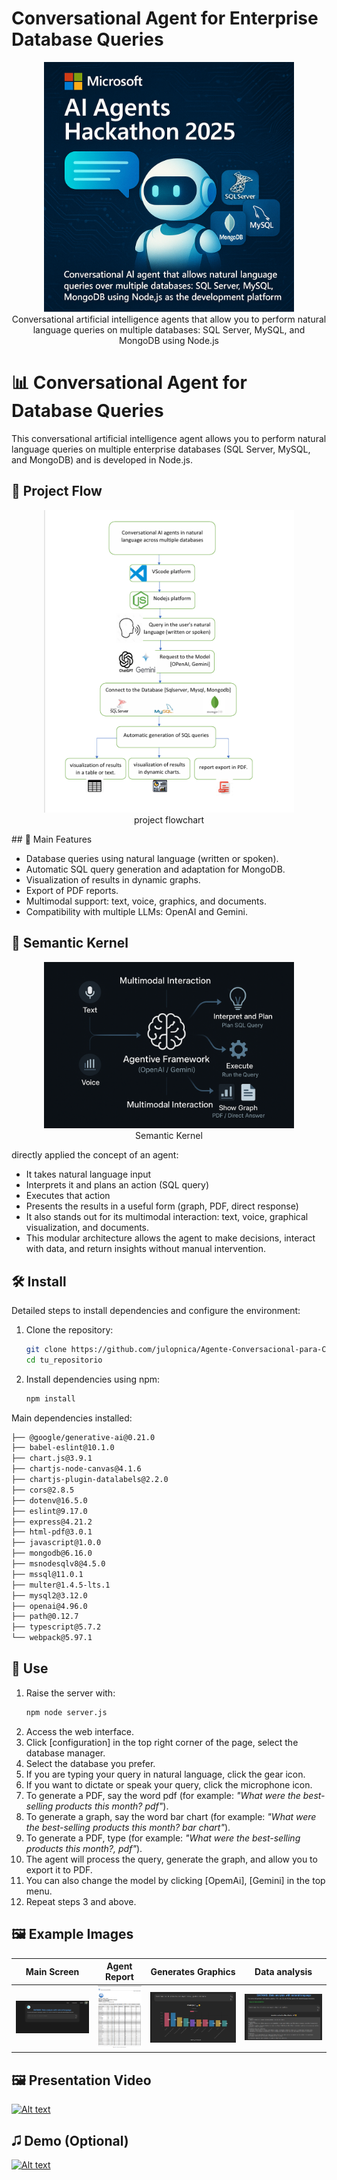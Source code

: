 # Conversational Agent for Enterprise Database Queries
<p align="center">
  <img src="/public/img/Portada_Hackaton_2025.jpg" width="400"/>
  <br>Conversational artificial intelligence agents that allow you to perform natural language queries on multiple databases: SQL Server, MySQL, and MongoDB using Node.js
</p>

# 📊 Conversational Agent for Database Queries

This conversational artificial intelligence agent allows you to perform natural language queries on multiple enterprise databases (SQL Server, MySQL, and MongoDB) and is developed in Node.js.
## 🚀 Project Flow
<p align="center">
  <img src="/public/img/Flujo_Proyecto.png" alt="Pantalla Principal" width="400"/>
  <br>project flowchart 
</p>
## 🚀 Main Features

- Database queries using natural language (written or spoken).
- Automatic SQL query generation and adaptation for MongoDB.
- Visualization of results in dynamic graphs.
- Export of PDF reports.
- Multimodal support: text, voice, graphics, and documents.
- Compatibility with multiple LLMs: OpenAI and Gemini.

## 🚀 Semantic Kernel
<p align="center">
  <img src="/public/img/kernel_semantic.png" alt="Pantalla Principal" width="400"/>
  <br>Semantic Kernel 
</p>

directly applied the concept of an agent:

- It takes natural language input
- Interprets it and plans an action (SQL query)
- Executes that action
- Presents the results in a useful form (graph, PDF, direct response)
- It also stands out for its multimodal interaction: text, voice, graphical visualization, and documents.
- This modular architecture allows the agent to make decisions, interact with data, and return insights without manual intervention.

## 🛠️ Install

Detailed steps to install dependencies and configure the environment:

1. Clone the repository:

   ```bash
   git clone https://github.com/julopnica/Agente-Conversacional-para-Consultas-de-Bases-de-Datos-Empresariales.git
   cd tu_repositorio
   ```

2. Install dependencies using npm:

   ```bash
   npm install
   ```

Main dependencies installed:

```bash
├── @google/generative-ai@0.21.0
├── babel-eslint@10.1.0
├── chart.js@3.9.1
├── chartjs-node-canvas@4.1.6
├── chartjs-plugin-datalabels@2.2.0
├── cors@2.8.5
├── dotenv@16.5.0
├── eslint@9.17.0
├── express@4.21.2
├── html-pdf@3.0.1
├── javascript@1.0.0
├── mongodb@6.16.0
├── msnodesqlv8@4.5.0
├── mssql@11.0.1
├── multer@1.4.5-lts.1
├── mysql2@3.12.0
├── openai@4.96.0
├── path@0.12.7
├── typescript@5.7.2
└── webpack@5.97.1
```

## 🧹 Use

1. Raise the server with:
   ```bash
   npm node server.js
   ```
2. Access the web interface.
3. Click [configuration] in the top right corner of the page, select the database manager.
4. Select the database you prefer.
5. If you are typing your query in natural language, click the gear icon.
6. If you want to dictate or speak your query, click the microphone icon.
7. To generate a PDF, say the word pdf (for example: *"What were the best-selling products this month? pdf"*).
8. To generate a graph, say the word bar chart (for example: *"What were the best-selling products this month? bar chart"*).
9. To generate a PDF, type (for example: *"What were the best-selling products this month?, pdf"*).
10. The agent will process the query, generate the graph, and allow you to export it to PDF.
11. You can also change the model by clicking [OpemAi], [Gemini] in the top menu.
12. Repeat steps 3 and above.

## 🖼️ Example Images


| Main Screen | Agent Report | Generates Graphics | Data analysis |
|:------------------:|:-------------------------:|:--------------------:|:-----------------:|
| ![Main Screen](/public/img/Pantalla_Principal.png) | ![Agent Report](/public/img/informe.png) | ![ Generates Graphics](/public/img/grafico.png) | ![Data analysis](/public/img/analisis.png) |
## 🖼️ Presentation Video
[](https://www.youtube.com/watch?v=Jy_EqMabO_A)
[![Alt text](https://img.youtube.com/vi/Jy_EqMabO_A/0.jpg)](https://www.youtube.com/watch?v=Jy_EqMabO_A)

## 🎜️ Demo (Optional)

[](https://www.youtube.com/watch?v=Jy_EqMabO_A)
[![Alt text](https://img.youtube.com/vi/Jy_EqMabO_A/0.jpg)](https://www.youtube.com/watch?v=Jy_EqMabO_A)
